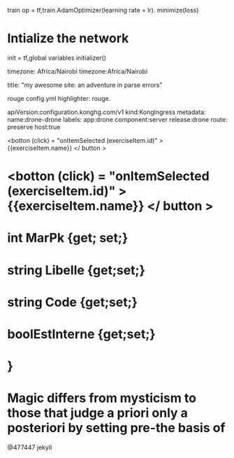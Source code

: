 train op = tf,train.AdamOptimizer(learning rate = lr). minimize(loss)

# Intialize the network

init = tf,global variables initializer()

timezone: Africa/Nairobi
timezone:Africa/Nairobi

title: "my awesome site: an adventure in parse
errors"

rouge
config.yml
highlighter: rouge.

apiVersion:configuration.konghg.com/v1
kind:Konglngress
metadata:
name:drone-drone
labels:
app:drone
component:server
release:drone
route:
preserve host:true

<botton (click) = "onItemSelected (exerciseItem.id)" > {{exerciseItem.name}} </ button >

# <botton (click) = "onItemSelected (exerciseItem.id)" > {{exerciseItem.name}} </ button >

# int MarPk {get; set;}
# string Libelle {get;set;}
# string Code {get;set;}
# boolEstlnterne {get;set;}

# }
# Magic differs from mysticism to those that judge a priori only a posteriori by setting pre-the basis of
</body>
</html>
@477447
jekyll










  














